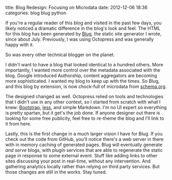 title: Blog Redesign: Focusing on Microdata
date: 2012-12-06 18:36
categories: blog blug python

If you're a regular reader of this blog and visited in the past few days, you
likely noticed a dramatic difference in the blog's look and feel. The HTML for this 
blog has been generated by [Blug](http://www.github.com/jeffknupp/blug), the
static site generator I wrote, since about July. Previously, I was using
Octopress and was generally happy with it. 

So was every other technical blogger on the planet. 
<!--more-->
I didn't want to have a blog that looked identical to a hundred others. More
importantly, I wanted more control over the metadata associated with the blog.
Google introduced Authorship, content aggregators are becoming more sophisticated. 
I wanted my blog to keep up with the times. So Blug, and this blog by extension,
is now chock-full of microdata from [schema.org](http://www.schema.org).

The designed changed as well. Octopress relied on tools and technologies that I
didn't use in any other context, so I started from scratch with what I knew:
 [Bootstrap](http://twitter.github.com/bootstrap/), [less](http://www.lesscss.org), and simple Markdown. I'm no UI expert so everything is pretty
spartan, but it get's the job done. If anyone designer out there is looking for
some free publicity, feel free to re-theme the blog and I'll link to it from
here.

Lastly, this is the first change in a much larger vision I have for Blug. If you
check out the code from GitHub, you'll notice there's a web server in there with
in memory caching of generated pages. Blug will eventually generate *and serve*
blogs, with plugin services that are able to regenerate the static page in
response to some external event. Stuff like adding links to other sites discussing your
post in real-time, without any intervention. And gathering analytics locally
rather than relying on third party services. But those changes are still in the
works. Stay tuned.
